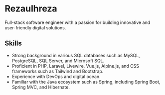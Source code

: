 # Rezaulhreza


Full-stack software engineer with a passion for building innovative and user-friendly digital solutions. 

## Skills
- Strong background in various SQL databases such as MySQL, PostgreSQL, SQL Server, and Microsoft SQL.
- Proficient in PHP, Laravel, Livewire, Vue.js, Alpine.js, and CSS frameworks such as Tailwind and Bootstrap.
- Experience with DevOps and digital ocean.
- Familiar with the Java ecosystem such as Spring, including Spring Boot, Spring MVC, and Hibernate.
